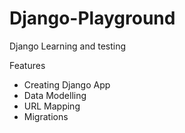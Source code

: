 # Django-Playground
Django Learning and testing

Features
- Creating Django App
- Data Modelling
- URL Mapping
- Migrations
